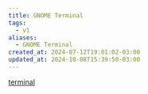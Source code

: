 ```yaml
---
title: GNOME Terminal
tags:
  - v1
aliases:
  - GNOME Terminal
created_at: 2024-07-12T19:01:02-03:00
updated_at: 2024-10-08T15:39:50-03:00
---
```


[terminal](../../../../atomos/2024/07/26/Emulador_de_terminal.md)